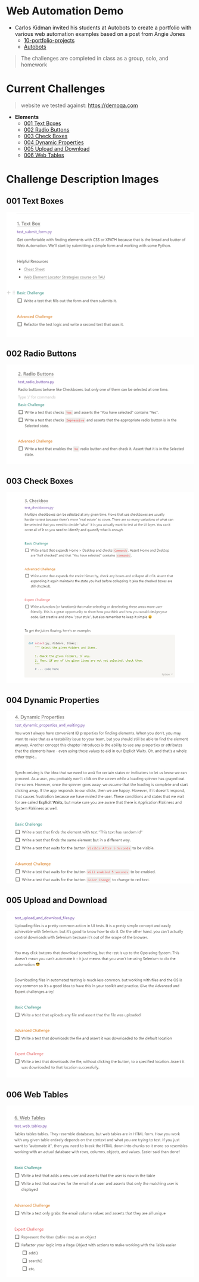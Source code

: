 # Web Automation Demo

- Carlos Kidman invited his students at Autobots to create a portfolio with various web automation examples based on a post from Angie Jones
  - [10-portfolio-projects](https://techbeacon.com/app-dev-testing/10-portfolio-projects-aspiring-automation-engineers)
  - [Autobots](https://www.qap.dev/autobots)
> The challenges are completed in class as a group, solo, and homework

# Current Challenges
> website we tested against: https://demoqa.com
- **Elements**
  - [001 Text Boxes](#001-text-boxes)
  - [002 Radio Buttons](#002-radio-buttons)
  - [003 Check Boxes](#003-check-boxes)
  - [004 Dynamic Properties](#004-dynamic-properties)
  - [005 Upload and Download](#005-upload-and-download)
  - [006 Web Tables](#006-web-tables)



# Challenge Description Images

## 001 Text Boxes
[![001-text-boxes](challenges/elements/001-text-box.png "001 Challenge Text Boxes")](challenges/elements/001-text-box.png)
## 002 Radio Buttons
[![002-radio-buttons](challenges/elements/002-radio-buttons.png "002 Challenge Radio Buttons")](challenges/elements/002-radio-buttons.png)
## 003 Check Boxes
[![003-check-boxes](challenges/elements/003-check-boxes.png "003 Challenge Check Boxes")](challenges/elements/003-check-boxes.png)
## 004 Dynamic Properties
[![004-dynamic-properties](challenges/elements/004-dynamic-properties.png "004 Challenge Dynamic Properties")](challenges/elements/004-dynamic-properties.png)
## 005 Upload and Download
[![005-upload-and-download](challenges/elements/005-upload-and-download.png "005 Upload and Download")](challenges/elements/005-upload-and-download.png)
## 006 Web Tables
[![006-web-tables](challenges/elements/006-web-tables.png "006 Web Tables")](challenges/elements/006-web-tables.png)
